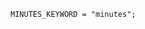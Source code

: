 <!-- This file is generated automatically by infrastructure scripts. Please don't edit by hand. -->

```{ .ebnf .slang-ebnf #MINUTES_KEYWORD }
MINUTES_KEYWORD = "minutes";
```

